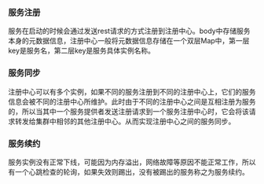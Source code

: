 ### 服务注册

服务在启动的时候会通过发送rest请求的方式注册到注册中心。body中存储服务本身的元数据信息，注册中心一般将元数据信息存储在一个双层Map中，第一层key是服务名，第二层key是服务具体实例名称。

### 服务同步

注册中心可以有多个实例，如果不同的服务注册到不同的注册中心上，它们的服务信息会被不同的注册中心所维护。此时由于不同的注册中心之间是互相注册为服务的，所以当其中一个服务提供者发送注册请求到一个服务注册中心时，它会将该请求转发给集群中相邻的其他注册中心。从而实现注册中心之间的服务同步。

### 服务续约

服务实例没有正常下线，可能因为内存溢出，网络故障等原因不能正常工作，所以有一个心跳检查的轮询，如果失效则踢出，没有被踢出的服务称之为服务续约。

### 